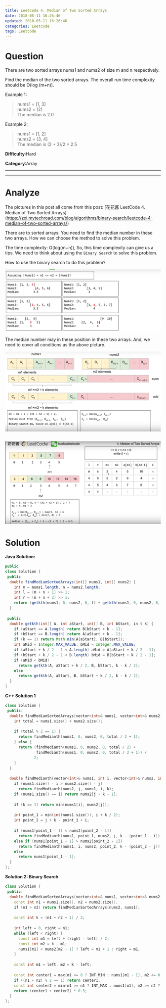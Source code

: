 ```yaml
---
title: Leetcode 4. Median of Two Sorted Arrays
date: 2018-05-11 16:26:46
updated: 2018-05-11 16:26:46
categories: Leetcode
tags: Leetcode
---
```


# Question

There are two sorted arrays nums1 and nums2 of size m and n respectively.  

Find the median of the two sorted arrays. The overall run time complexity should be O(log (m+n)).

Example 1:  
> nums1 = [1, 3]    
> nums2 = [2]  
> The median is 2.0  

Example 2:  
> nums1 = [1, 2]  
> nums2 = [3, 4]  
> The median is (2 + 3)/2 = 2.5 

**Difficulty**:Hard

**Category**:Array
****
<!--more-->

----------

# Analyze

The pictures in this post all come from this post: [花花酱 LeetCode 4. Median of Two Sorted Arrays]
(https://zxi.mytechroad.com/blog/algorithms/binary-search/leetcode-4-median-of-two-sorted-arrays/)

There are to sorted arrays. You need to find the median number in these two arrays. How we can choose the method to solve this problem.

The time complexity: O(log(m+n)), So, this time complexity can give us a tips. We need to think about using the `Binary Search` to solve this problem. 

How to use the binary search to do this problem? 

![](/images/in-post/2018-05-11-Leetcode-4-Median-of-Two-Sorted-Arrays/2019-01-17-19-54-23.png)

The median number may in these position in these two arrays. And, we need to cover all conditions as the above picture.

![](/images/in-post/2018-05-11-Leetcode-4-Median-of-Two-Sorted-Arrays/2019-01-17-20-02-29.png)


![](/images/in-post/2018-05-11-Leetcode-4-Median-of-Two-Sorted-Arrays/2019-01-17-20-11-14.png)
-----------

# Solution

**Java Solution:**

```java java
public
class Solution {
 public
  double findMedianSortedArrays(int[] nums1, int[] nums2) {
    int m = nums1.length, n = nums2.length;
    int l = (m + n + 1) >> 1;
    int r = (m + n + 2) >> 1;
    return (getkth(nums1, 0, nums2, 0, l) + getkth(nums1, 0, nums2, 0, r)) / 2.0;
  }

 public
  double getkth(int[] A, int aStart, int[] B, int bStart, in t k) {
    if (aStart == A.length) return B[bStart + k - 1];
    if (bStart == B.length) return A[aStart + k - 1];
    if (k == 1) return Math.min(A[aStart], B[bStart]);
    int aMid = Integer.MAX_VALUE, bMid = Integer.MAX_VALUE;
    if (aStart + k / 2 - 1 < A.length) aMid = A[aStart + k / 2 - 1];
    if (bStart + k / 2 - 1 < B.length) bMid = B[bStart + k / 2 - 1];
    if (aMid < bMid)
      return getkth(A, aStart + k / 2, B, bStart, k - k / 2);
    else
      return getkth(A, aStart, B, bStart + k / 2, k - k / 2);
  }
}
```

**C++ Solution 1**

```cpp
class Solution {
 public:
  double findMedianSortedArrays(vector<int>& nums1, vector<int>& nums2) {
    int total = nums1.size() + nums2.size();

    if (total % 2 == 1) {
      return findMedianth(nums1, 0, nums2, 0, total / 2 + 1);
    } else {
      return (findMedianth(nums1, 0, nums2, 0, total / 2) +
              findMedianth(nums1, 0, nums2, 0, total / 2 + 1)) /
             2;
    }
  }

  double findMedianth(vector<int>& nums1, int i, vector<int>& nums2, int j, int k) {
    if (nums1.size() - i > nums2.size() - j)
      return findMedianth(nums2, j, nums1, i, k);
    if (nums1.size() == i) return nums2[j + k - 1];

    if (k == 1) return min(nums1[i], nums2[j]);

    int point_1 = min(int(nums1.size()), i + k / 2);
    int point_2 = j + k - point_1 + i;

    if (nums1[point_1 - 1] < nums2[point_2 - 1])
      return findMedianth(nums1, point_1, nums2, j, k - (point_1 - i));
    else if (nums1[point_1 - 1] > nums2[point_2 - 1])
      return findMedianth(nums1, i, nums2, point_2, k - (point_2 - j));
    else
      return nums1[point_1 - 1];
  }
};
```

**Solution 2: Binary Search**

```cpp
class Solution {
 public:
  double findMedianSortedArrays(vector<int>& nums1, vector<int>& nums2) {
    const int n1 = nums1.size(), n2 = nums2.size();
    if (n1 > n2) return findMedianSortedArrays(nums2, nums1);

    const int k = (n1 + n2 + 1) / 2;

    int left = 0, right = n1;
    while (left < right) {
      const int m1 = left + (right - left) / 2;
      const int m2 = k - m1;
      nums1[m1] < nums2[m2 - 1] ? left = m1 + 1 : right = m1;
    }

    const int m1 = left, m2 = k - left;

    const int center1 = max(m1 <= 0 ? INT_MIN : nums1[m1 - 1], m2 <= 0 ? INT_MIN : nums2[m2 - 1]);
    if ((n1 + n2) % 2 == 1) return center1;
    const int center2 = min(m1 >= n1 ? INT_MAX : nums1[m1], m2 >= n2 ? INT_MAX : nums2[m2]);
    return (center1 + center2) * 0.5;
  }
};
```